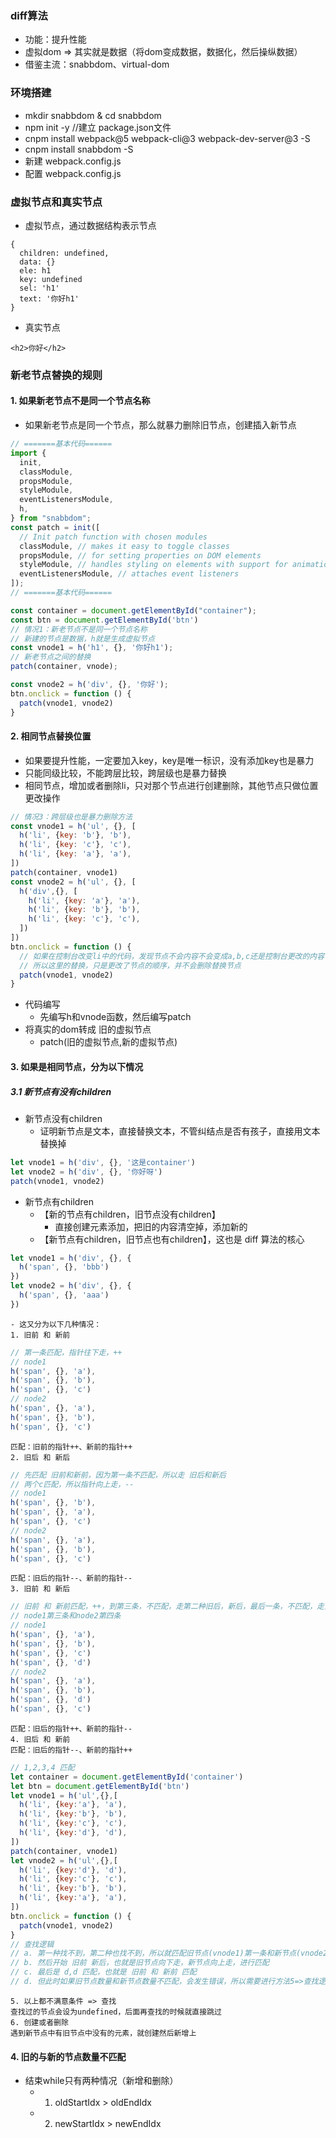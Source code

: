 ### diff算法
- 功能：提升性能
- 虚拟dom => 其实就是数据（将dom变成数据，数据化，然后操纵数据）
- 借鉴主流：snabbdom、virtual-dom

### 环境搭建
- mkdir snabbdom & cd snabbdom
- npm init -y                     //建立 package.json文件
- cnpm install webpack@5 webpack-cli@3 webpack-dev-server@3 -S
- cnpm install snabbdom -S
- 新建 webpack.config.js
- 配置 webpack.config.js

### 虚拟节点和真实节点
- 虚拟节点，通过数据结构表示节点
```
{
  children: undefined,
  data: {}
  ele: h1
  key: undefined
  sel: 'h1'
  text: '你好h1'
}
```
- 真实节点
```
<h2>你好</h2>
```
### 新老节点替换的规则
#### 1. 如果新老节点不是同一个节点名称
- 如果新老节点是同一个节点，那么就暴力删除旧节点，创建插入新节点
```javascript
// =======基本代码======
import {
  init,
  classModule,
  propsModule,
  styleModule,
  eventListenersModule,
  h,
} from "snabbdom";
const patch = init([
  // Init patch function with chosen modules
  classModule, // makes it easy to toggle classes
  propsModule, // for setting properties on DOM elements
  styleModule, // handles styling on elements with support for animations
  eventListenersModule, // attaches event listeners
]);
// =======基本代码======

const container = document.getElementById("container");
const btn = document.getElementById('btn')
// 情况1：新老节点不是同一个节点名称
// 新建的节点是数据，h就是生成虚拟节点
const vnode1 = h('h1', {}, '你好h1');
// 新老节点之间的替换 
patch(container, vnode);

const vnode2 = h('div', {}, '你好');
btn.onclick = function () {
  patch(vnode1, vnode2)
}
```
#### 2. 相同节点替换位置
- 如果要提升性能，一定要加入key，key是唯一标识，没有添加key也是暴力
- 只能同级比较，不能跨层比较，跨层级也是暴力替换
- 相同节点，增加或者删除li，只对那个节点进行创建删除，其他节点只做位置更改操作
```javascript
// 情况3：跨层级也是暴力删除方法
const vnode1 = h('ul', {}, [
  h('li', {key: 'b'}, 'b'),
  h('li', {key: 'c'}, 'c'),
  h('li', {key: 'a'}, 'a'),
])
patch(container, vnode1)
const vnode2 = h('ul', {}, [
  h('div',{}, [
    h('li', {key: 'a'}, 'a'),
    h('li', {key: 'b'}, 'b'),
    h('li', {key: 'c'}, 'c'),
  ])
])
btn.onclick = function () {
  // 如果在控制台改变li中的代码，发现节点不会内容不会变成a,b,c还是控制台更改的内容
  // 所以这里的替换，只是更改了节点的顺序，并不会删除替换节点
  patch(vnode1, vnode2)
}
```
- 代码编写
  - 先编写h和vnode函数，然后编写patch
- 将真实的dom转成 旧的虚拟节点
  - patch(旧的虚拟节点,新的虚拟节点)
#### 3. 如果是相同节点，分为以下情况
##### 3.1 新节点有没有children
- 新节点没有children
  - 证明新节点是文本，直接替换文本，不管纠结点是否有孩子，直接用文本替换掉
```javascript
let vnode1 = h('div', {}, '这是container')
let vnode2 = h('div', {}, '你好呀')
patch(vnode1, vnode2)
```
- 新节点有children
  - 【新的节点有children，旧节点没有children】
    - 直接创建元素添加，把旧的内容清空掉，添加新的
  - 【新节点有children，旧节点也有children】，这也是 diff 算法的核心
```javascript
let vnode1 = h('div', {}, {
  h('span', {}, 'bbb')
})
let vnode2 = h('div', {}, {
  h('span', {}, 'aaa')
})
```
    - 这又分为以下几种情况：
    1. 旧前 和 新前
```javascript
// 第一条匹配，指针往下走，++
// node1
h('span', {}, 'a'),
h('span', {}, 'b'),
h('span', {}, 'c')
// node2
h('span', {}, 'a'),
h('span', {}, 'b'),
h('span', {}, 'c')
```
    匹配：旧前的指针++、新前的指针++
    2. 旧后 和 新后
```javascript
// 先匹配 旧前和新前，因为第一条不匹配，所以走 旧后和新后
// 两个c匹配，所以指针向上走，--
// node1
h('span', {}, 'b'),
h('span', {}, 'a'),
h('span', {}, 'c')
// node2
h('span', {}, 'a'),
h('span', {}, 'b'),
h('span', {}, 'c')
``` 
    匹配：旧后的指针--、新前的指针--
    3. 旧前 和 新后
```javascript
// 旧前 和 新前匹配，++，到第三条，不匹配，走第二种旧后，新后，最后一条，不匹配，走第三种，旧前，新后
// node1第三条和node2第四条
// node1
h('span', {}, 'a'),
h('span', {}, 'b'),
h('span', {}, 'c')
h('span', {}, 'd')
// node2
h('span', {}, 'a'),
h('span', {}, 'b'),
h('span', {}, 'd')
h('span', {}, 'c')
``` 
    匹配：旧后的指针++、新前的指针--
    4. 旧后 和 新前
    匹配：旧后的指针--、新前的指针++
```javascript
// 1,2,3,4 匹配
let container = document.getElementById('container')
let btn = document.getElementById('btn')
let vnode1 = h('ul',{},[
  h('li', {key:'a'}, 'a'),
  h('li', {key:'b'}, 'b'),
  h('li', {key:'c'}, 'c'),
  h('li', {key:'d'}, 'd'),
])
patch(container, vnode1)
let vnode2 = h('ul',{},[
  h('li', {key:'d'}, 'd'),
  h('li', {key:'c'}, 'c'),
  h('li', {key:'b'}, 'b'),
  h('li', {key:'a'}, 'a'),
])
btn.onclick = function () {
  patch(vnode1, vnode2)
}
// 查找逻辑
// a. 第一种找不到，第二种也找不到，所以就匹配旧节点(vnode1)第一条和新节点(vnode2)最后一条
// b. 然后开始 旧前 新后，也就是旧节点向下走，新节点向上走，进行匹配
// c. 最后是 d,d 匹配，也就是 旧前 和 新前 匹配
// d. 但此时如果旧节点数量和新节点数量不匹配，会发生错误，所以需要进行方法5=>查找逻辑
```
    5. 以上都不满意条件 => 查找
    查找过的节点会设为undefined，后面再查找的时候就直接跳过
    6. 创建或者删除
    遇到新节点中有旧节点中没有的元素，就创建然后新增上

#### 4. 旧的与新的节点数量不匹配
- 结束while只有两种情况（新增和删除）
  - 1. oldStartIdx > oldEndIdx
  - 2. newStartIdx > newEndIdx
